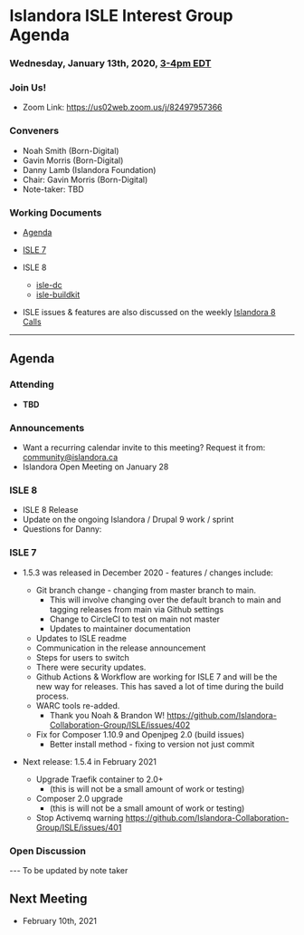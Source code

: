 # Islandora ISLE Interest Group Agenda
### Wednesday, January 13th, 2020, [3-4pm EDT](http://www.thetimezoneconverter.com/?t=1%20pm&tz=Toronto&)

### Join Us!
* Zoom Link: https://us02web.zoom.us/j/82497957366

### Conveners
* Noah Smith (Born-Digital)
* Gavin Morris (Born-Digital)
* Danny Lamb (Islandora Foundation)
* Chair: Gavin Morris (Born-Digital)
* Note-taker: TBD

### Working Documents

* [Agenda](https://docs.google.com/document/d/1QZH-JFfroIA8NUFJu2NDwbmKV6ygCY7SjW001g8FeOU)

* [ISLE 7](https://github.com/Islandora-Collaboration-Group/ISLE)

* ISLE 8
  * [isle-dc](https://github.com/Islandora-Devops/isle-dc)
  * [isle-buildkit](https://github.com/Islandora-Devops/isle-buildkit)

* ISLE issues & features are also discussed on the weekly [Islandora 8 Calls](https://github.com/Islandora/documentation/wiki/2020)

---

## Agenda

### Attending

* **TBD**

### Announcements

* Want a recurring calendar invite to this meeting? Request it from: [community@islandora.ca](mailto:community@islandora.ca)
* Islandora Open Meeting on January 28

### ISLE 8

* ISLE 8 Release
* Update on the ongoing Islandora / Drupal 9 work / sprint
* Questions for Danny:

### ISLE 7

* 1.5.3 was released in December 2020 - features / changes include:
  * Git branch change - changing from master branch to main.
    * This will involve changing over the default branch to main and tagging releases from main via Github settings
    * Change to CircleCI to test on main not master
    * Updates to maintainer documentation
  * Updates to ISLE readme
  * Communication in the release announcement
  * Steps for users to switch
  * There were security updates.
  * Github Actions & Workflow are working for ISLE 7 and will be the new way for releases. This has saved a lot of time during the build process.
  * WARC tools re-added.
    * Thank you Noah & Brandon W! https://github.com/Islandora-Collaboration-Group/ISLE/issues/402
  * Fix for Composer 1.10.9 and Openjpeg 2.0 (build issues)
    * Better install method - fixing to version not just commit

* Next release: 1.5.4 in February 2021
  * Upgrade Traefik container to 2.0+
    * (this is will not be a small amount of work or testing)
  * Composer 2.0 upgrade
    * (this is will not be a small amount of work or testing)
  * Stop Activemq warning https://github.com/Islandora-Collaboration-Group/ISLE/issues/401

### Open Discussion

--- To be updated by note taker

## Next Meeting

* February 10th, 2021
